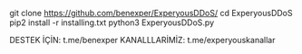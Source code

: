 git clone https://github.com/benexper/ExperyousDDoS/
cd ExperyousDDoS
pip2 install -r installing.txt
python3 ExperyousDDoS.py

DESTEK İÇİN: t.me/benexper
KANALLLARİMİZ: t.me/experyouskanallar
